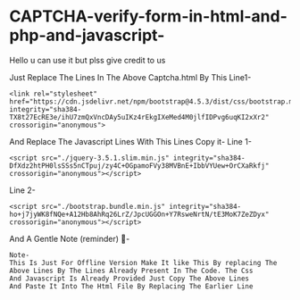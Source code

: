 # CAPTCHA-verify-form-in-html-and-php-and-javascript-
Hello u can use it but plss give credit to us


Just Replace The Lines In The Above Captcha.html By This 
Line1- 

```
<link rel="stylesheet" href="https://cdn.jsdelivr.net/npm/bootstrap@4.5.3/dist/css/bootstrap.min.css" integrity="sha384-TX8t27EcRE3e/ihU7zmQxVncDAy5uIKz4rEkgIXeMed4M0jlfIDPvg6uqKI2xXr2" crossorigin="anonymous">

```

And Replace The Javascript Lines With This Lines Copy it-
Line 1-

```
<script src="./jquery-3.5.1.slim.min.js" integrity="sha384-DfXdz2htPH0lsSSs5nCTpuj/zy4C+OGpamoFVy38MVBnE+IbbVYUew+OrCXaRkfj" crossorigin="anonymous"></script>

```

Line 2-

```
<script src="./bootstrap.bundle.min.js" integrity="sha384-ho+j7jyWK8fNQe+A12Hb8AhRq26LrZ/JpcUGGOn+Y7RsweNrtN/tE3MoK7ZeZDyx" crossorigin="anonymous"></script>

```

And A Gentle Note (reminder) 📝-

```
Note-
This Is Just For Offline Version Make It like This By replacing The 
Above Lines By The Lines Already Present In The Code. The Css
And Javascript Is Already Provided Just Copy The Above Lines
And Paste It Into The Html File By Replacing The Earlier Line

```


